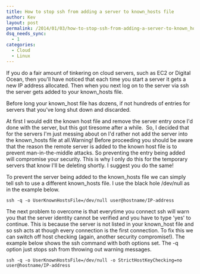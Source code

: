 ```yaml
---
title: How to stop ssh from adding a server to known_hosts file
author: Kev
layout: post
permalink: /2014/01/03/how-to-stop-ssh-from-adding-a-server-to-known_hosts-file/
dsq_needs_sync:
  - 1
categories:
  - Cloud
  - Linux
---
```

If you do a fair amount of tinkering on cloud servers, such as EC2 or Digital Ocean, then you'll have noticed that each time you start a server it gets a new IP address allocated. Then when you next log on to the server via ssh the server gets added to your known_hosts file.

Before long your known_host file has dozens, if not hundreds of entries for servers that you've long shut down and discarded.

At first I would edit the known host file and remove the server entry once I'd done with the server, but this got tiresome after a while.  So, I decided that for the servers I'm just messing about on I'd rather not add the server into the known_hosts file at all.<!--more-->Warning! Before proceeding you should be aware that the reason the remote server is added to the known host file is to prevent man-in-the-middle attacks. So preventing the entry being added will compromise your security. This is why I only do this for the temporary servers that know I'll be deleting shortly. I suggest you do the same!

To prevent the server being added to the known\_hosts file we can simply tell ssh to use a different known\_hosts file. I use the black hole /dev/null as in the example below.
```shell
ssh -q -o UserKnownHostsFile=/dev/null user@hostname/IP-address
```

The next problem to overcome is that everytime you connect ssh will warn you that the server identity cannot be verified and you have to type 'yes' to continue. This is because the server is not listed in your known_host file and so ssh acts at though every connection is the first connection. To fix this we can switch off host checking (again, another security compromise!). The example below shows the ssh command with both options set. The -q option just stops ssh from throwing out warning messages.
```shell
ssh -q -o UserKnownHostsFile=/dev/null -o StrictHostKeyChecking=no user@hostname/IP-address
```
